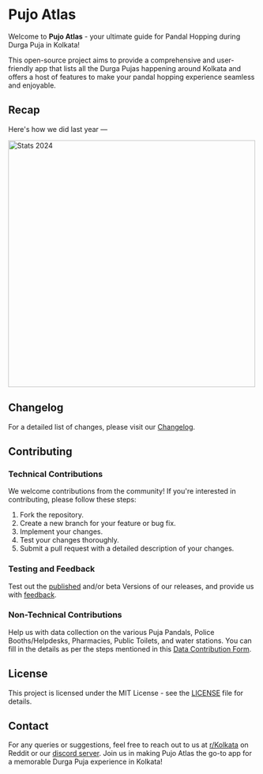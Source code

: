 # Pujo Atlas

Welcome to **Pujo Atlas** - your ultimate guide for Pandal Hopping during Durga Puja in Kolkata! 

This open-source project aims to provide a comprehensive and user-friendly app that lists all the Durga Pujas happening around Kolkata and offers a host of features to make your pandal hopping experience seamless and enjoyable.

## Recap
Here's how we did last year —
<p align="left">
  <img src="https://github.com/user-attachments/assets/c53078d0-a3b0-447f-bfa3-997938797896" alt="Stats 2024" width="500" />
</p>

## Changelog

For a detailed list of changes, please visit our [Changelog](https://github.com/Pujo-Atlas-Kolkata/.github/blob/main/profile/CHANGELOG.md).

## Contributing

### Technical Contributions
We welcome contributions from the community! If you're interested in contributing, please follow these steps:
1. Fork the repository.
2. Create a new branch for your feature or bug fix.
3. Implement your changes.
4. Test your changes thoroughly.
5. Submit a pull request with a detailed description of your changes.

### Testing and Feedback
Test out the [published](https://atlas.ourkolkata.in/) and/or beta Versions of our releases, and provide us with [feedback](https://forms.gle/wixeAAM4j2J8HCSN9).

### Non-Technical Contributions
Help us with data collection on the various Puja Pandals, Police Booths/Helpdesks, Pharmacies, Public Toilets, and water stations. You can fill in the details as per the steps mentioned in this [Data Contribution Form](https://forms.gle/n394CrQpaHzS36hF6).

## License
This project is licensed under the MIT License - see the [LICENSE](https://github.com/Pujo-Atlas-Kolkata/PujoAtlasKol-Web/blob/main/LICENSE) file for details.

## Contact
For any queries or suggestions, feel free to reach out to us at [r/Kolkata](https://www.reddit.com/r/kolkata/) on Reddit or our [discord server](https://discord.gg/89JxPQqCq9).
Join us in making Pujo Atlas the go-to app for a memorable Durga Puja experience in Kolkata!

